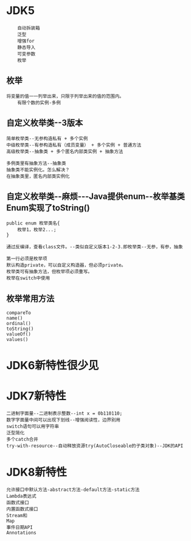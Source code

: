 #   JDK5
        自动拆装箱
        泛型
        增强for
        静态导入
        可变参数
        枚举
##  枚举
    将变量的值一一列举出来，只限于列举出来的值的范围内。
        有限个数的实例-多例
        
##  自定义枚举类--3版本
        
    简单枚举类--无参构造私有 + 多个实例
    中级枚举类--有参构造私有（成员变量） + 多个实例 + 普通方法
    高级枚举类--抽象类 + 多个匿名内部类实例 + 抽象方法
    
    多例类里有抽象方法--抽象类   
    抽象类不能实例化。怎么解决？
    在抽象类里，匿名内部类实例化
        
##  自定义枚举类--麻烦---Java提供enum--枚举基类Enum实现了toString()
    public enum 枚举类名{
        枚举1，枚举2...;
    }

    通过反编译，查看class文件。--类似自定义版本1-2-3.即枚举类--无参，有参，抽象
    
    第一行必须是枚举项
    默认构造private，可以自定义构造器，但必须private。
    枚举类可有抽象方法，但枚举项必须重写。
    枚举在switch中使用
##  枚举常用方法
    compareTo
    name()
    ordinal()
    toString()
    valueOf()
    values()
    
#   JDK6新特性很少见    
#   JDK7新特性
    二进制字面量--二进制表示整数--int x = 0b110110;
    数字字面量中间可以出现下划线--增强阅读性，边界别用
    switch语句可以用字符串
    泛型简化
    多个catch合并
    try-with-resource--自动释放资源try(AutoCloseable的子类对象)--JDK的API
    
#   JDK8新特性    
    允许接口中默认方法-abstract方法-default方法-static方法
    Lambda表达式
    函数式接口
    内置函数式接口
    Stream和
    Map
    事件日期API
    Annotations
    
    